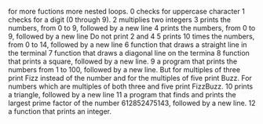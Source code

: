for more fuctions more nested loops.
0  checks for uppercase character
1 checks for a digit (0 through 9).
2 multiplies two integers
3 prints the numbers, from 0 to 9, followed by a new line
4  prints the numbers, from 0 to 9, followed by a new line Do not print 2 and 4
5 prints 10 times the numbers, from 0 to 14, followed by a new line
6 function that draws a straight line in the terminal
7 function that draws a diagonal line on the termina
8  function that prints a square, followed by a new line.
9 a program that prints the numbers from 1 to 100, followed by a new line. But for multiples of three print Fizz instead of the number and for the multiples of five print Buzz. For numbers which are multiples of both three and five print FizzBuzz.
10 prints a triangle, followed by a new line
11 a program that finds and prints the largest prime factor of the number 612852475143, followed by a new line.
12  a function that prints an integer.
